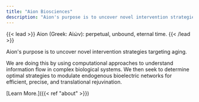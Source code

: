 ```yaml
---
title: "Aion Biosciences"
description: "Aion's purpose is to uncover novel intervention strategies targeting aging."
---
```




{{< lead >}}
Aion (Greek: Αἰών): perpetual, unbound, eternal time. 
{{< /lead >}}

Aion's purpose is to uncover novel intervention strategies targeting aging. 

We are doing this by using computational approaches to understand information flow in complex biological systems. We then seek to determine optimal strategies to modulate endogenous bioelectric networks for efficient, precise, and translational rejuvination. 

[Learn More.]({{< ref "about" >}})


